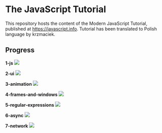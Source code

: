 # The JavaScript Tutorial
This repository hosts the content of the Modern JavaScript Tutorial, published at https://javascript.info. Tutorial has been translated to Polish language by krzmaciek.
## Progress
**1-js** 					<img src="http://progressed.io/bar/9">

**2-ui** 					<img src="http://progressed.io/bar/0">

**3-animation** 			<img src="http://progressed.io/bar/0">

**4-frames-and-windows** 	<img src="http://progressed.io/bar/0">

**5-regular-expressions** 	<img src="http://progressed.io/bar/0">

**6-async** 					<img src="http://progressed.io/bar/0">

**7-network** 				<img src="http://progressed.io/bar/0">

